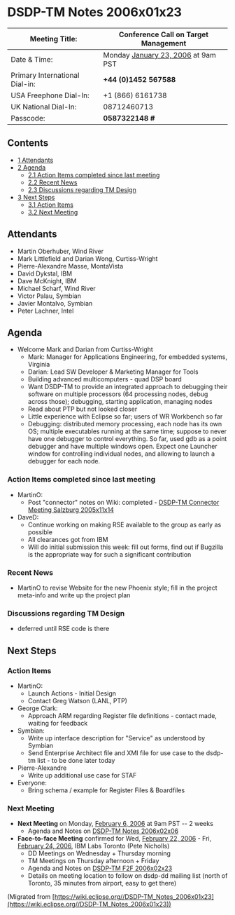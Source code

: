

DSDP-TM Notes 2006x01x23
========================

| Meeting Title: | **Conference Call on Target Management** |
| --- | --- |
| Date & Time: | Monday [January 23, 2006](/index.php?title=January_23,_2006&action=edit&redlink=1 "January 23, 2006 (page does not exist)") at 9am PST |
| Primary International Dial-in: | **+44 (0)1452 567588** |
| USA Freephone Dial-In: | +1 (866) 6161738 |
| UK National Dial-In: | 08712460713 |
| Passcode: | **0587322148 #** |

Contents
--------

*   [1 Attendants](#Attendants)
*   [2 Agenda](#Agenda)
    *   [2.1 Action Items completed since last meeting](#Action-Items-completed-since-last-meeting)
    *   [2.2 Recent News](#Recent-News)
    *   [2.3 Discussions regarding TM Design](#Discussions-regarding-TM-Design)
*   [3 Next Steps](#Next-Steps)
    *   [3.1 Action Items](#Action-Items)
    *   [3.2 Next Meeting](#Next-Meeting)

Attendants
----------

*   Martin Oberhuber, Wind River
*   Mark Littlefield and Darian Wong, Curtiss-Wright
*   Pierre-Alexandre Masse, MontaVista
*   David Dykstal, IBM
*   Dave McKnight, IBM
*   Michael Scharf, Wind River
*   Victor Palau, Symbian
*   Javier Montalvo, Symbian
*   Peter Lachner, Intel

Agenda
------

*   Welcome Mark and Darian from Curtiss-Wright
    *   Mark: Manager for Applications Engineering, for embedded systems, Virginia
    *   Darian: Lead SW Developer & Marketing Manager for Tools
    *   Building advanced multicomputers - quad DSP board
    *   Want DSDP-TM to provide an integrated approach to debugging their software on multiple processors (64 processing nodes, debug across those); debugging, starting application, managing nodes
    *   Read about PTP but not looked closer
    *   Little experience with Eclipse so far; users of WR Workbench so far
    *   Debugging: distributed memory processing, each node has its own OS; multiple executables running at the same time; suppose to never have one debugger to control everything. So far, used gdb as a point debugger and have multiple windows open. Expect one Launcher window for controlling individual nodes, and allowing to launch a debugger for each node.

### Action Items completed since last meeting

*   MartinO:
    *   Post "connector" notes on Wiki: completed - [DSDP-TM Connector Meeting Salzburg 2005x11x14](/DSDP-TM_Connector_Meeting_Salzburg_2005x11x14 "DSDP-TM Connector Meeting Salzburg 2005x11x14")
*   DaveD:
    *   Continue working on making RSE available to the group as early as possible
    *   All clearances got from IBM
    *   Will do initial submission this week: fill out forms, find out if Bugzilla is the appropriate way for such a significant contribution

### Recent News

*   MartinO to revise Website for the new Phoenix style; fill in the project meta-info and write up the project plan

### Discussions regarding TM Design

*   deferred until RSE code is there

Next Steps
----------

### Action Items

*   MartinO:
    *   Launch Actions - Initial Design
    *   Contact Greg Watson (LANL, PTP)
*   George Clark:
    *   Approach ARM regarding Register file definitions - contact made, waiting for feedback
*   Symbian:
    *   Write up interface description for "Service" as understood by Symbian
    *   Send Enterprise Architect file and XMI file for use case to the dsdp-tm list - to be done later today
*   Pierre-Alexandre
    *   Write up additional use case for STAF
*   Everyone:
    *   Bring schema / example for Register Files & Boardfiles

### Next Meeting

*   **Next Meeting** on Monday, [February 6, 2006](/index.php?title=February_6,_2006&action=edit&redlink=1 "February 6, 2006 (page does not exist)") at 9am PST -- 2 weeks
    *   Agenda and Notes on [DSDP-TM Notes 2006x02x06](/DSDP-TM_Notes_2006x02x06 "DSDP-TM Notes 2006x02x06")
*   **Face-to-face Meeting** confirmed for Wed, [February 22, 2006](/index.php?title=February_22,_2006&action=edit&redlink=1 "February 22, 2006 (page does not exist)") \- Fri, [February 24, 2006](/index.php?title=February_24,_2006&action=edit&redlink=1 "February 24, 2006 (page does not exist)"), IBM Labs Toronto (Pete Nicholls)
    *   DD Meetings on Wednesday + Thursday morning
    *   TM Meetings on Thursday afternoon + Friday
    *   Agenda and Notes on [DSDP-TM F2F 2006x02x23](/index.php?title=DSDP-TM_F2F_2006x02x23&action=edit&redlink=1 "DSDP-TM F2F 2006x02x23 (page does not exist)")
    *   Details on meeting location to follow on dsdp-dd mailing list (north of Toronto, 35 minutes from airport, easy to get there)


(Migrated from [https://wiki.eclipse.org//DSDP-TM_Notes_2006x01x23](https://wiki.eclipse.org//DSDP-TM_Notes_2006x01x23))